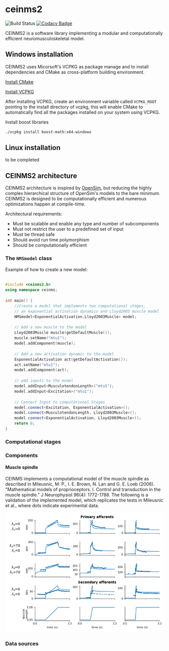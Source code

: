 # ceinms2
![Build Status](https://travis-ci.org/RealTimeBiomechanics/ceinms2.svg?branch=master)
[![Codacy Badge](https://api.codacy.com/project/badge/Grade/0dc038f806e54ed6a04cd4838feed0dd)](https://app.codacy.com/gh/RealTimeBiomechanics/ceinms2?utm_source=github.com&utm_medium=referral&utm_content=RealTimeBiomechanics/ceinms2&utm_campaign=Badge_Grade)

CEINMS2 is a software library implementing a modular and computationally efficient neuromusculoskeletal model. 

## Windows installation

CEINMS2 uses Micorsoft's VCPKG as package manage and to install dependencies and CMake as cross-platform building environment.

[Install CMake](https://cmake.org/)

[Install VCPKG](https://github.com/microsoft/vcpkg)

After installing VCPKG, create an environment variable called `VCPKG_ROOT` pointing to the install directory of vcpkg, this will enable CMake to automatically find all the packages installed on your system using VCPKG. 

Install boost libraries
```sh
./vcpkg install boost-math:x64-windows
```

## Linux installation

to be completed

## CEINMS2 architecture

CEINMS2 architecture is inspired by [OpenSim](https://github.com/opensim-org/opensim-core), but reducing the highly complex hierarchical structure of OpenSim's models to the bare minimum. CEINMS2 is designed to be computationally efficient and numerous optimizations happen at compile-time. 

Architectural requirements:
* Must be scalable and enable any type and number of subcomponents
* Must not restrict the user to a predefined set of input
* Must be thread safe
* Should avoid run time polymorphism
* Should be computationally efficient

### The `NMSmodel` class

Example of how to create a new model:

```cpp

#include <ceinms2.h>
using namespace ceinms;

int main() {
    //Create a model that implements two computational stages,
    // an exponential activation dynamics and Lloyd2003 muscle model
    NMSmodel<ExponentialActivation,Lloyd2003Muscle> model;
    
    // Add a new muscle to the model
    Lloyd2003Muscle muscle(getDefaultMuscle());
    muscle.setName("mtu1");
    model.addComponent(muscle);

    // Add a new activation dynamic to the model
    ExponentialActivation act(getDefaultActivation());
    act.setName("mtu1");
    model.addComponent(act);
    
    // add inputs to the model
    model.addInput<MusculotendonLength>("mtu1");
    model.addInput<Excitation>("mtu1");

    // Connect Input to computational Stages
    model.connect<Excitation, ExponentialActivation>();
    model.connect<MusculotendonLength, Lloyd2003Muscle>();
    model.connect<ExponentialActivation, Lloyd2003Muscle>();
    return 0;
}
```

### Computational stages

### Components

#### Muscle spindle
CEINMS implements a computational model of the muscle spindle as described in Mileusnic, M. P., I. E. Brown, N. Lan and G. E. Loeb (2006). 
"Mathematical models of proprioceptors. I. Control and transduction in the muscle spindle." J Neurophysiol 96(4): 1772-1788. The following is a validation of the implemented model, which replicates the tests in Mileusnic et al., where dots indicate experimental data.

![Muscle spindle validation during ramp tests](/doc/fig/Mileusnic2006MuscleSpindle_rampStretches.png)



### Data sources





